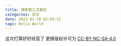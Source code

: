 ```yaml
---
title: 博客第三次重启
categories: 杂文
date: 2023-01-30 02:05:52
tags: Hello World
---
```


这次打算好好经营了
更换版权许可为 [CC-BY-NC-SA-4.0](https://github.com/Tianscar/blog/blob/gh-pages/LICENSE)
